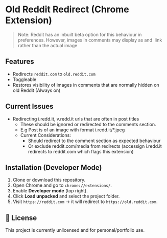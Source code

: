 # Old Reddit Redirect (Chrome Extension)
> Note: Reddit has an inbuilt beta option for this behaviour in preferences.
> However, images in comments may display as and <image> link rather than the actual image

## Features
- Redirects `reddit.com` to `old.reddit.com`
- Toggleable 
- Restores visibility of images in comments that are normally hidden on old Reddit (Always on)

## Current Issues
- Redirecting i.redd.it, v.redd.it urls that are often in post titles
    - These should be ignored or redirected to the comments section.
    - E.g Post is of an image with format i.redd.it/*.jpeg 
    - Current Considerations:
        - Should redirect to the comment section as expected behaviour
        - Or exclude reddit.com/media from redirects (accessign i.redd.it redirects to reddit.com which flags this extension)

## Installation (Developer Mode)
1. Clone or download this repository.
2. Open Chrome and go to `chrome://extensions/`.
3. Enable **Developer mode** (top right).
4. Click **Load unpacked** and select the project folder.
5. Visit `https://reddit.com`  → it will redirect to `https://old.reddit.com`.

## 📜 License
This project is currently unlicensed and for personal/portfolio use.